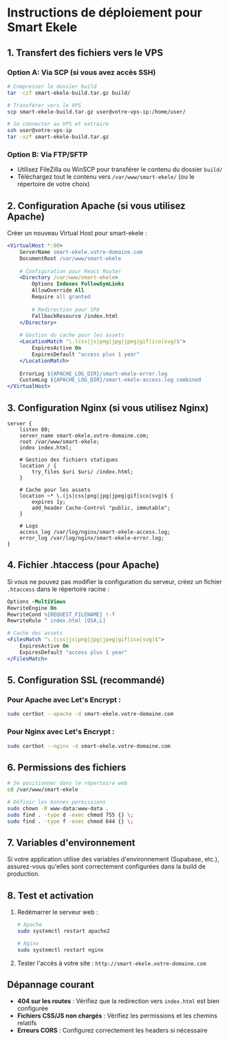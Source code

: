 # Instructions de déploiement pour Smart Ekele

## 1. Transfert des fichiers vers le VPS

### Option A: Via SCP (si vous avez accès SSH)
```bash
# Compresser le dossier build
tar -czf smart-ekele-build.tar.gz build/

# Transférer vers le VPS
scp smart-ekele-build.tar.gz user@votre-vps-ip:/home/user/

# Se connecter au VPS et extraire
ssh user@votre-vps-ip
tar -xzf smart-ekele-build.tar.gz
```

### Option B: Via FTP/SFTP
- Utilisez FileZilla ou WinSCP pour transférer le contenu du dossier `build/`
- Téléchargez tout le contenu vers `/var/www/smart-ekele/` (ou le répertoire de votre choix)

## 2. Configuration Apache (si vous utilisez Apache)

Créer un nouveau Virtual Host pour smart-ekele :

```apache
<VirtualHost *:80>
    ServerName smart-ekele.votre-domaine.com
    DocumentRoot /var/www/smart-ekele
    
    # Configuration pour React Router
    <Directory /var/www/smart-ekele>
        Options Indexes FollowSymLinks
        AllowOverride All
        Require all granted
        
        # Redirection pour SPA
        FallbackResource /index.html
    </Directory>
    
    # Gestion du cache pour les assets
    <LocationMatch "\.(css|js|png|jpg|jpeg|gif|ico|svg)$">
        ExpiresActive On
        ExpiresDefault "access plus 1 year"
    </LocationMatch>
    
    ErrorLog ${APACHE_LOG_DIR}/smart-ekele-error.log
    CustomLog ${APACHE_LOG_DIR}/smart-ekele-access.log combined
</VirtualHost>
```

## 3. Configuration Nginx (si vous utilisez Nginx)

```nginx
server {
    listen 80;
    server_name smart-ekele.votre-domaine.com;
    root /var/www/smart-ekele;
    index index.html;

    # Gestion des fichiers statiques
    location / {
        try_files $uri $uri/ /index.html;
    }

    # Cache pour les assets
    location ~* \.(js|css|png|jpg|jpeg|gif|ico|svg)$ {
        expires 1y;
        add_header Cache-Control "public, immutable";
    }

    # Logs
    access_log /var/log/nginx/smart-ekele-access.log;
    error_log /var/log/nginx/smart-ekele-error.log;
}
```

## 4. Fichier .htaccess (pour Apache)

Si vous ne pouvez pas modifier la configuration du serveur, créez un fichier `.htaccess` dans le répertoire racine :

```apache
Options -MultiViews
RewriteEngine On
RewriteCond %{REQUEST_FILENAME} !-f
RewriteRule ^ index.html [QSA,L]

# Cache des assets
<FilesMatch "\.(css|js|png|jpg|jpeg|gif|ico|svg)$">
    ExpiresActive On
    ExpiresDefault "access plus 1 year"
</FilesMatch>
```

## 5. Configuration SSL (recommandé)

### Pour Apache avec Let's Encrypt :
```bash
sudo certbot --apache -d smart-ekele.votre-domaine.com
```

### Pour Nginx avec Let's Encrypt :
```bash
sudo certbot --nginx -d smart-ekele.votre-domaine.com
```

## 6. Permissions des fichiers

```bash
# Se positionner dans le répertoire web
cd /var/www/smart-ekele

# Définir les bonnes permissions
sudo chown -R www-data:www-data .
sudo find . -type d -exec chmod 755 {} \;
sudo find . -type f -exec chmod 644 {} \;
```

## 7. Variables d'environnement

Si votre application utilise des variables d'environnement (Supabase, etc.), assurez-vous qu'elles sont correctement configurées dans la build de production.

## 8. Test et activation

1. Redémarrer le serveur web :
   ```bash
   # Apache
   sudo systemctl restart apache2
   
   # Nginx
   sudo systemctl restart nginx
   ```

2. Tester l'accès à votre site : `http://smart-ekele.votre-domaine.com`

## Dépannage courant

- **404 sur les routes** : Vérifiez que la redirection vers `index.html` est bien configurée
- **Fichiers CSS/JS non chargés** : Vérifiez les permissions et les chemins relatifs
- **Erreurs CORS** : Configurez correctement les headers si nécessaire